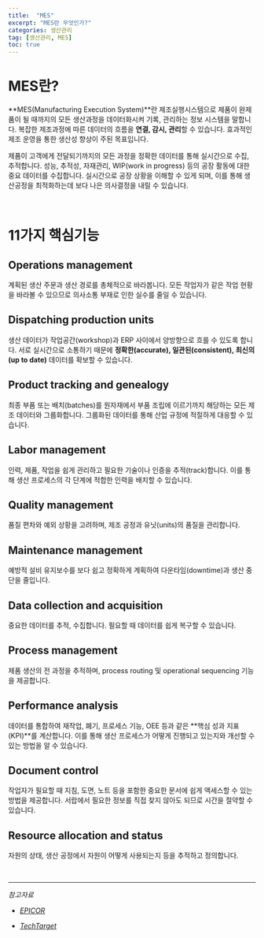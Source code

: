 ```yaml
---
title:  "MES"
excerpt: "MES란 무엇인가?"
categories: 생산관리
tag: [생산관리, MES]
toc: true
---
```


# MES란?

**MES(Manufacturing Execution System)**란 제조실행시스템으로 제품이 완제품이 될 때까지의 모든 생산과정을 데이터화시켜 기록, 관리하는 정보 시스템을 말합니다. 복잡한 제조과정에 따른 데이터의 흐름을 **연결, 감시, 관리**할 수 있습니다. 효과적인 제조 운영을 통한 생산성 향상이 주된 목표입니다.



제품이 고객에게 전달되기까지의 모든 과정을 정확한 데이터를 통해 실시간으로 수집, 추적합니다. 성능, 추적성, 자재관리, WIP(work in progress) 등의 공장 활동에 대한 중요 데이터를 수집합니다. 실시간으로 공장 상황을 이해할 수 있게 되며, 이를 통해 생산공정을 최적화하는데 보다 나은 의사결정을 내릴 수 있습니다.

<br/>





# 11가지 핵심기능

## Operations management

계획된 생산 주문과 생산 경로를 총체적으로 바라봅니다. 모든 작업자가 같은 작업 현황을 바라볼 수 있으므로 의사소통 부재로 인한 실수를 줄일 수 있습니다.



## Dispatching production units

생산 데이터가 작업공간(workshop)과 ERP 사이에서 양방향으로 흐를 수 있도록 합니다. 서로 실시간으로 소통하기 때문에 **정확한(accurate), 일관된(consistent), 최신의(up to date)** 데이터를 확보할 수 있습니다.



## Product tracking and genealogy

최종 부품 또는 배치(batches)를 원자재에서 부품 조립에 이르기까지 해당하는 모든 제조 데이터와 그룹화합니다. 그룹화된 데이터를 통해 산업 규정에 적절하게 대응할 수 있습니다.



## Labor management

인력, 제품, 작업을 쉽게 관리하고 필요한 기술이나 인증을 추적(track)합니다. 이를 통해 생산 프로세스의 각 단계에 적합한 인력을 배치할 수 있습니다.



## Quality management

품질 편차와 예외 상황을 고려하며, 제조 공정과 유닛(units)의 품질을 관리합니다.



## Maintenance management

예방적 설비 유지보수를 보다 쉽고 정확하게 계획하여 다운타임(downtime)과 생산 중단을 줄입니다.



## Data collection and acquisition

중요한 데이터를 추적, 수집합니다. 필요할 때 데이터를 쉽게 복구할 수 있습니다.



## Process management

제품 생산의 전 과정을 추적하며, process routing 및 operational sequencing 기능을 제공합니다.



## Performance analysis

데이터를 통합하여 재작업, 폐기, 프로세스 기능, OEE 등과 같은 **핵심 성과 지표(KPI)**를 계산합니다. 이를 통해 생산 프로세스가 어떻게 진행되고 있는지와 개선할 수 있는 방법을 알 수 있습니다.



## Document control

작업자가 필요할 때 지침, 도면, 노트 등을 포함한 중요한 문서에 쉽게 액세스할 수 있는 방법을 제공합니다. 서랍에서 필요한 정보를 직접 찾지 않아도 되므로 시간을 절약할 수 있습니다.



## Resource allocation and status

자원의 상태, 생산 공정에서 자원이 어떻게 사용되는지 등을 추적하고 정의합니다.





<br/>

---------------------------------------------

*참고자료*

* *[EPICOR](https://www.epicor.com/en/resource-center/articles/what-is-a-manufacturing-execution-system/)*

* *[TechTarget](https://searcherp.techtarget.com/definition/manufacturing-execution-system-MES)*